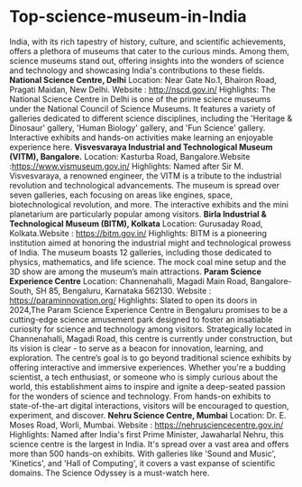 # Top-science-museum-in-India
India, with its rich tapestry of history, culture, and scientific achievements, offers a plethora of museums that cater to the curious minds. Among them, science museums stand out, offering insights into the wonders of science and technology and showcasing India's contributions to these fields. 
**National Science Centre, Delhi**
Location: Near Gate No.1, Bhairon Road, Pragati Maidan, New Delhi. Website : http://nscd.gov.in/
Highlights: The National Science Centre in Delhi is one of the prime science museums under the National Council of Science Museums. It features a variety of galleries dedicated to different science disciplines, including the 'Heritage & Dinosaur' gallery, 'Human Biology' gallery, and 'Fun Science' gallery. Interactive exhibits and hands-on activities make learning an enjoyable experience here.
**Visvesvaraya Industrial and Technological Museum (VITM), Bangalore.** 
Location: Kasturba Road, Bangalore.Website :https://www.vismuseum.gov.in/
Highlights: Named after Sir M. Visvesvaraya, a renowned engineer, the VITM is a tribute to the industrial revolution and technological advancements. The museum is spread over seven galleries, each focusing on areas like engines, space, biotechnological revolution, and more. The interactive exhibits and the mini planetarium are particularly popular among visitors.
**Birla Industrial & Technological Museum (BITM), Kolkata**
Location: Gurusaday Road, Kolkata.Website : https://bitm.gov.in/
Highlights: BITM is a pioneering institution aimed at honoring the industrial might and technological prowess of India. The museum boasts 12 galleries, including those dedicated to physics, mathematics, and life science. The mock coal mine setup and the 3D show are among the museum’s main attractions.
**Param Science Experience Centre**
Location: Channenahalli, Magadi Main Road, Bangalore-South, SH 85, Bengaluru, Karnataka 562130. Website : https://paraminnovation.org/
Highlights: Slated to open its doors in 2024,The Param Science Experience Centre in Bengaluru promises to be a cutting-edge science amusement park designed to foster an insatiable curiosity for science and technology among visitors. Strategically located in Channenahalli, Magadi Road, this centre is currently under construction, but its vision is clear - to serve as a beacon for innovation, learning, and exploration. The centre’s goal is to go beyond traditional science exhibits by offering interactive and immersive experiences. Whether you're a budding scientist, a tech enthusiast, or someone who is simply curious about the world, this establishment aims to inspire and ignite a deep-seated passion for the wonders of science and technology. From hands-on exhibits to state-of-the-art digital interactions, visitors will be encouraged to question, experiment, and discover.
**Nehru Science Centre, Mumbai**
Location: Dr. E. Moses Road, Worli, Mumbai. Website : https://nehrusciencecentre.gov.in/
Highlights: Named after India's first Prime Minister, Jawaharlal Nehru, this science centre is the largest in India. It's spread over a vast area and offers more than 500 hands-on exhibits. With galleries like 'Sound and Music', 'Kinetics', and 'Hall of Computing', it covers a vast expanse of scientific domains. The Science Odyssey is a must-watch here.
